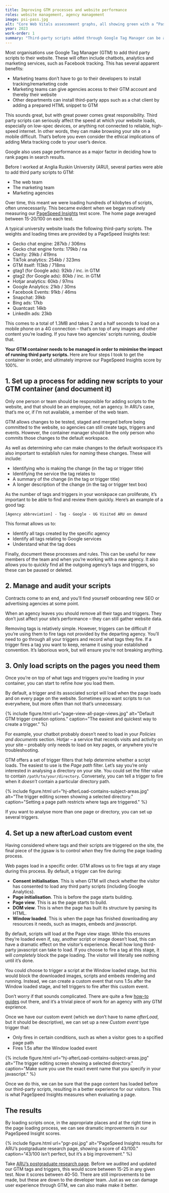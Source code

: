 ```yaml
---
title: Improving GTM processes and website performance
roles: website management, agency management
image: psi-pass.jpg
alt: "Core Web Vitals assessmeent graphs, all showing green with a “Pass” above them."
year: 2023
work-order: 1
summary: "Third-party scripts added through Google Tag Manager can be a major source of website performance problems. By managing and auditing our GTM container we improved page performance by 100%."
---
```


Most organisations use Google Tag Manager (GTM) to add third party scripts to their website. These will often include chatbots, analytics and marketing services, such as Facebook tracking. This has several apparent benefits:

- Marketing teams don’t have to go to their developers to install tracking/remarketing code
- Marketing teams can give agencies access to their GTM account and thereby their website
- Other departments can install third-party apps such as a chat client by adding a prepared HTML snippet to GTM

This sounds great, but with great power comes great responsibility. Third party scripts can seriously affect the speed at which your website loads, especially on low-spec devices, or anything not connected to reliable, high-speed internet. In other words, they can make browsing your site on a mobile difficult. That’s before you even consider the ethical implications of adding Meta tracking code to your user’s device.

Google also uses page performance as a major factor in deciding how to rank pages in search results.

Before I worked at Anglia Ruskin University (ARU), several parties were able to add third party scripts to GTM:

- The web team
- The marketing team
- Marketing agencies

Over time, this meant we were loading hundreds of kilobytes of scripts, often unnecessarily. This became evident when we began routinely measuring our [PageSpeed Insights](https://pagespeed.web.dev/) test score. The home page averaged between 15-20/100 on each test.

A typical university website loads the following third-party scripts. The weights and loading times are provided by a PageSpeed Insights test:

- Gecko chat engine: 287kb / 306ms
- Gecko chat engine fonts: 179kb / na
- Clarity: 29kb / 419ms
- TikTok analytics: 254kb / 323ms
- GTM itself: 113kb / 718ms
- gtag1 (for Google ads): 92kb / inc. in GTM
- gtag2 (for Google ads): 80kb / inc. in GTM
- Hotjar analytics: 60kb / 97ms
- Google Analytics: 21kb / 30ms
- Facebook Events: 91kb / 46ms
- Snapchat: 39kb
- Bing ads: 17kb
- Quantcast: 14kb
- LinkedIn ads: 23kb

This comes to a total of 1.3MB and takes 2 and a half seconds to load on a mobile phone on a 4G connection – that’s on top of any images and other content you’re loading. If you have two agencies’ scripts running, double that.

**Your GTM container needs to be managed in order to minimise the impact of running third party scripts.** Here are four steps I took to get the container in order, and ultimately improve our PageSpeed Insights score by 100%.

## 1. Set up a process for adding new scripts to your GTM container (and document it)

Only one person or team should be responsible for adding scripts to the website, and that should be an employee, not an agency. In ARU’s case, that’s me or, if I’m not available, a member of the web team.

GTM allows changes to be tested, staged and merged before being committed to the website, so agencies can still create tags, triggers and events. However, the container manager should be the only person who commits those changes to the default workspace.

As well as determining _who_ can make changes to the default workspace it’s also important to establish rules for _naming_ these changes. These will include:

- Identifying who is making the change (in the tag or trigger title)
- Identifying the service the tag relates to
- A summary of the change (in the tag or trigger title)
- A longer description of the change (in the tag or trigger text box)

As the number of tags and triggers in your worskpace can proliferate, it’s important to be able to find and review them quickly. Here’s an example of a good tag:

`[Agency abbreviation] - Tag - Google - UG Visited ARU on demand`

This format allows us to:

- Identify all tags created by the specific agency
- Identify all tags relating to Google services
- Understand what the tag does

Finally, document these processes and rules. This can be useful for new members of the team and when you’re working with a new agency. It also allows you to quickly find all the outgoing agency’s tags and triggers, so these can be paused or deleted.

## 2. Manage and audit your scripts

Contracts come to an end, and you’ll find yourself onboarding new SEO or advertising agencies at some point.

When an agency leaves you should remove all their tags and triggers. They don’t just affect your site’s performance – they can still gather website data.

Removing tags is relatively simple. However, triggers can be difficult if you’re using them to fire tags not provided by the departing agency. You’ll need to go through all your triggers and record what tags they fire. If a trigger fires a tag you want to keep, rename it using your established convention. It’s laborious work, but will ensure you’re not breaking anything.

## 3. Only load scripts on the pages you need them

Once you’re on top of what tags and triggers you’re loading in your container, you can start to refine _how_ you load them.

By default, a trigger and its associated script will load when the page loads and on every page on the website. Sometimes you want scripts to run everywhere, but more often than not that’s unnecessary.

{% include figure.html url="page-view-all-page-views.jpg" alt="Default GTM trigger creation options." caption="The easiest and quickest way to create a trigger." %}

For example, your chatbot probably doesn’t need to load in your _Policies and documents_ section. Hotjar – a service that records visits and activity on your site – probably only needs to load on key pages, or anywhere you’re troubleshooting.

GTM offers a set of trigger filters that help determine whether a script loads. The easiest to use is the _Page path_ filter. Let’s say you’re only interested in analysing a directory on your site. You could set the filter value to contain `/path/to/your/directory`. Conversely, you can tell a trigger to fire when it _doesn’t_ contain a particular directory path.

{% include figure.html url="hj-afterLoad-contains-subject-areas.jpg" alt="The trigger editing screen showing a selected directory." caption="Setting a page path restricts where tags are triggered." %}

If you want to analyse more than one page or directory, you can set up several triggers.

## 4. Set up a new afterLoad custom event

Having considered where tags and their scripts are triggered on the site, the final piece of the jigsaw is to control _when_ they fire during the page loading process.

Web pages load in a specific order. GTM allows us to fire tags at any stage during this process. By default, a trigger can fire during:

- **Consent initialisation**. This is when GTM will check whether the visitor has consented to load any third party scripts (including Google Analytics).
- **Page initialisation**. This is before the page starts building.
- **Page view**. This is as the page starts to build.
- **DOM view**. This is when the page has built its structure by parsing its HTML.
- **Window loaded**. This is when the page has finished downloading any resources it needs, such as images, embeds and javascript.

By default, scripts will load at the Page view stage. While this ensures they’re loaded even if, say, another script or image doesn’t load, this can have a dramatic effect on the visitor’s experience. Recall how long third-party javascript can take to load. If you choose to fire a tag at this stage, it will _completely_ block the page loading. The visitor will literally see nothing until it’s done.

You could choose to trigger a script at the Window loaded stage, but this would block the downloaded images, scripts and embeds rendering and running. Instead, we can create a custom event that runs 1.5s after the Window loaded stage, and tell triggers to fire after this custom event.

Don’t worry if that sounds complicated. There are quite a few [how-to guides](https://adigital.agency/blog/pagespeed-tricks-for-loading-third-party-scripts-via-gtm) out there, and it’s a trivial piece of work for an agency with any GTM exprience.

Once we have our custom event (which we don’t have to name _afterLoad_, but it should be descriptive), we can set up a new _Custom event_ type trigger that:

- Only fires in certain conditions, such as when a visitor goes to a spcified page path
- Fires 1.5s after the Window loaded event

{% include figure.html url="hj-afterLoad-contains-subject-areas.jpg" alt="The trigger editing screen showing a selected directory." caption="Make sure you use the exact event name that you specify in your javascript." %}

Once we do this, we can be sure that the page content has loaded before our third-party scripts, resulting in a better experience for our visitors. This is what PageSpeed Insights measures when evaluating a page.

## The results

By loading scripts once, in the appropriate places and at the right time in the page loading process, we can see dramatic improvements in our PageSpeed Insight scores.

{% include figure.html url="pgr-psi.jpg" alt="PageSpeed Insights results for ARU’s postgraduate research page, showing a score of 43/100." caption="43/100 isn’t perfect, but it’s a big improvement." %}

Take [ARU’s postgraduate research page](https://www.aru.ac.uk/research/postgraduate-research). Before we audited and updated our GTM tags and triggers, this would score between 15-25 in any given test. Now it scores between 40-50. There are still improvements to be made, but these are down to the developer team. Just as we can damage user experience through GTM, we can also make make it better.






